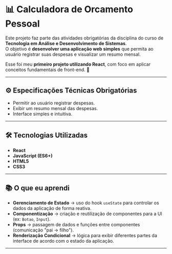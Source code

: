 # 📊 Calculadora de Orcamento Pessoal

Este projeto faz parte das atividades obrigatórias da disciplina do curso de **Tecnologia em Análise e Desenvolvimento de Sistemas**.  
O objetivo é **desenvolver uma aplicação web simples** que permita ao usuário registrar suas despesas e visualizar um resumo mensal.  

Esse foi meu **primeiro projeto utilizando React**, com foco em aplicar conceitos fundamentais de front-end. 🚀

---

## ⚙️ Especificações Técnicas Obrigatórias

- Permitir ao usuário registrar despesas.
- Exibir um resumo mensal das despesas.
- Interface simples e intuitiva.

---

## 🛠️ Tecnologias Utilizadas

- **React**
- **JavaScript (ES6+)**
- **HTML5**
- **CSS3**

---

## 📚 O que eu aprendi

- **Gerenciamento de Estado** → uso do hook `useState` para controlar os dados da aplicação de forma reativa.  
- **Componentização** → criação e reutilização de componentes para a UI (ex: `Botao`, `Input`).  
- **Props** → passagem de dados e funções entre componentes (comunicação "pai → filho").  
- **Renderização Condicional** → lógica para exibir diferentes partes da interface de acordo com o estado da aplicação.  

---

